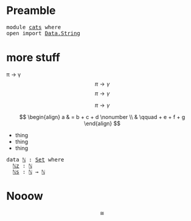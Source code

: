 # Preamble
<pre class="Agda">
<a id="21" class="Keyword">module</a> <a id="28" href="cats.html" class="Module">cats</a> <a id="33" class="Keyword">where</a>
<a id="39" class="Keyword">open</a> <a id="44" class="Keyword">import</a> <a id="51" href="Data.String.html" class="Module">Data.String</a>
</pre>
# more stuff

π → γ $$\pi \to \gamma$$
$$\pi \to \gamma$$

$$\pi \to \gamma$$

$$
\begin{align}
a & =  b + c + d \nonumber \\
  & \qquad + e + f + g
\end{align}
$$
  

- thing
- thing
- thing

<pre class="Agda"><a id="269" class="Keyword">data</a> <a id="ℕ"></a><a id="274" href="cats.html#274" class="Datatype">ℕ</a> <a id="276" class="Symbol">:</a> <a id="278" href="Agda.Primitive.html#326" class="Primitive">Set</a> <a id="282" class="Keyword">where</a>
  <a id="ℕ.ℕz"></a><a id="290" href="cats.html#290" class="InductiveConstructor">ℕz</a> <a id="293" class="Symbol">:</a> <a id="295" href="cats.html#274" class="Datatype">ℕ</a>
  <a id="ℕ.ℕs"></a><a id="299" href="cats.html#299" class="InductiveConstructor">ℕs</a> <a id="302" class="Symbol">:</a> <a id="304" href="cats.html#274" class="Datatype">ℕ</a> <a id="306" class="Symbol">→</a> <a id="308" href="cats.html#274" class="Datatype">ℕ</a>
</pre>

# Nooow 

<script>
\pgfdeclarelayer{edgelayer}
\pgfdeclarelayer{nodelayer}
\pgfsetlayers{edgelayer,nodelayer,main}



\tikzset{
	tick/.style={postaction={
  	decorate,
    decoration={markings, mark=at position 0.5 with
    	{\draw[-] (0,.4ex) -- (0,-.4ex);}}}
  }
} 

\tikzset{
biml/.tip={Glyph[glyph math command=triangleleft, glyph length=.87ex]},
bimr/.tip={Glyph[glyph math command=triangleright, glyph length=.92ex]},
}

\newcommand{\bimodto}[1][]{
	\begin{tikzcd}[ampersand replacement=\&, cramped]\ar[r, biml-bimr, "#1"]\&~\end{tikzcd}  
}
\newcommand{\bimodfrom}[1][]{
	\begin{tikzcd}[ampersand replacement=\&, cramped]\ar[r, bimr-biml, "#1"]\&~\end{tikzcd}  
}

  
\tikzset{trees/.style={
	inner sep=0, 
	minimum width=0, 
	minimum height=0,
	level distance=.5cm, 
	sibling distance=.5cm,
	edge from parent/.style={shorten <= -2pt, draw, ->},
	grow'=up,
	decoration={markings, mark=at position 0.75 with \arrow{stealth}}
	}
}
\newcommand{\idchild}{edge from parent[double, -]}
  	
  \tikzset{
     oriented WD/.style={
        every to/.style={out=0,in=180,draw},
        label/.style={
           font=\everymath\expandafter{\the\everymath\scriptstyle},
           inner sep=0pt,
           node distance=2pt and -2pt},
        semithick,
        node distance=1 and 1,
        decoration={markings, mark=at position \stringdecpos with \stringdec},
        ar/.style={postaction={decorate}},
        execute at begin picture={\tikzset{
           x=\bbx, y=\bby,
           }}
        },
     string decoration/.store in=\stringdec,
     string decoration={\arrow{stealth};},
     string decoration pos/.store in=\stringdecpos,
     string decoration pos=.7,
	 	 dot size/.store in=\dotsize,
	   dot size=3pt,
	 	 dot/.style={
			 circle, draw, thick, inner sep=0, fill=black, minimum width=\dotsize
	   },
     bbx/.store in=\bbx,
     bbx = 1.5cm,
     bby/.store in=\bby,
     bby = 1.5ex,
     bb port sep/.store in=\bbportsep,
     bb port sep=1.5,
     bb port length/.store in=\bbportlen,
     bb port length=4pt,
     bb penetrate/.store in=\bbpenetrate,
     bb penetrate=0,
     bb min width/.store in=\bbminwidth,
     bb min width=1cm,
     bb rounded corners/.store in=\bbcorners,
     bb rounded corners=2pt,
     bb small/.style={bb port sep=1, bb port length=2.5pt, bbx=.4cm, bb min width=.4cm, 
bby=.7ex},
		 bb medium/.style={bb port sep=1, bb port length=2.5pt, bbx=.4cm, bb min width=.4cm, 
bby=.9ex},
     bb/.code 2 args={
        \pgfmathsetlengthmacro{\bbheight}{\bbportsep * (max(#1,#2)+1) * \bby}
        \pgfkeysalso{draw,minimum height=\bbheight,minimum width=\bbminwidth,outer 
sep=0pt,
           rounded corners=\bbcorners,thick,
           prefix after command={\pgfextra{\let\fixname\tikzlastnode}},
           append after command={\pgfextra{\draw
              \ifnum #1=0{} \else foreach \i in {1,...,#1} {
                 ($(\fixname.north west)!{\i/(#1+1)}!(\fixname.south west)$) +(-
\bbportlen,0) 
  coordinate (\fixname_in\i) -- +(\bbpenetrate,0) coordinate (\fixname_in\i')}\fi 
              \ifnum #2=0{} \else foreach \i in {1,...,#2} {
                 ($(\fixname.north east)!{\i/(#2+1)}!(\fixname.south east)$) +(-
\bbpenetrate,0) 
  coordinate (\fixname_out\i') -- +(\bbportlen,0) coordinate (\fixname_out\i)}\fi;
           }}}
     },
     bb name/.style={append after command={\pgfextra{\node[anchor=north] at 
(\fixname.north) {#1};}}}
  }
  

\newcommand{\boxofbullets}[6][1]{
	\foreach \i [evaluate=\i as \y using {#1/2*((#2-1)/2-\i)}] in {1,...,#2}{
		\node (pt_#4_\i) at ($(0,\y)+#3$) {$\bullet$};
		\node[#6, font=\tiny] (lab_#4_\i) at ($(0,\y)+#3$) {#5$_\i$};
	}
	\node[draw, rounded corners, inner xsep=2pt, inner ysep=0pt, fit={(pt_#4_1) (pt_#4_#2) (lab_#4_1) (lab_#4_#2)}] (box_#4) {};
}

\tikzset{polybox/.style={
	poly/.style ={
  	rectangle split, 
  	rectangle split parts=2, 
		rectangle split part align={bottom},
  	draw, 
  	anchor=south, 
  	inner ysep=4.5,
	  prefix after command={\pgfextra{\let\fixname=\tikzlastnode}},
		append after command={\pgfextra{
			\node[inner xsep=0, inner ysep=0, 
				fit=(\fixname.north west) (\fixname.two split east)] 
				(\fixname_dir) {};
			\node[inner xsep=0, inner ysep=0, 
				fit=(\fixname.south west) (\fixname.two split east)] 
				(\fixname_pos) {};
			}}
	},
	dom/.style={
		rectangle split part fill={none, blue!10}
	}, 
	cod/.style={
		rectangle split part fill={blue!10, none}
	},
	constant/.style={
		rectangle split part fill={red!50, none}
	},
	identity/.style={
		rectangle split part fill={gray, gray}
	},
	linear/.style={
		rectangle split part fill={gray, none}
	},
	linear dom/.style={
		rectangle split part fill={gray, blue!10}	
	},
	linear cod/.style={
		rectangle split part fill={blue!10!gray, none}	
	},
	pure/.style={
		rectangle split part fill={none, gray}
	},
	pure dom/.style={
		rectangle split part fill={none, blue!10!gray}
	},
	pure cod/.style={
		rectangle split part fill={blue!10, gray}
	},
	shorten <=3pt, shorten >=3pt,
	first/.style={out=0, in=180},
	climb/.style={out=180, in=180, looseness=2},
	climb'/.style={out=0, in=0, looseness=2},
	last/.style={out=180, in=0},
	mapstos/.style={arrows={|->}},
	tos/.style={arrows={->}},
	font=\footnotesize,
	node distance=2ex and 1.5cm
}
}

\tikzset{
biml/.tip={Glyph[glyph math command=triangleleft, glyph length=1.05ex]},
bimr/.tip={Glyph[glyph math command=triangleright, glyph length=1.1ex]},
}





\newcommand{\earpic}{
\begin{tikzpicture}[polybox, tos]
	\node[poly, dom, "$m$" left] (m) {};
	\node[poly, cod, right=of m, "$m$" right] (mm) {};
	\node[poly, cod, above=of mm, "$C$" right] (C) {};
	\node[poly, cod, below=of mm, "$D$" right] (D) {};
	\draw (m_pos) to[out=0, in=180] (D_pos);
	\draw (D_dir) to[climb] (mm_pos);
	\draw (mm_dir) to[climb] (C_pos);
	\draw (C_dir) to[last] (m_dir);
\end{tikzpicture}
}

\newcommand{\treepic}{
\begin{tikzpicture}[trees, scale=1.5,
  level 1/.style={sibling distance=20mm},
  level 2/.style={sibling distance=10mm},
  level 3/.style={sibling distance=5mm},
  level 4/.style={sibling distance=2.5mm},
  level 5/.style={sibling distance=1.25mm}]
  \node[dgreen] (a) {$\bullet$}
    child {node[dgreen] {$\bullet$}
    	child {node[dgreen] {$\bullet$}
    		child {node[dgreen] {$\bullet$}
  				child {node[dgreen] {$\bullet$}
    				child {}
    				child {}
    			}
  				child {node[dyellow] {$\bullet$}
    				child {}
    				child {}
    			}
  			}
    		child {node[dyellow] {$\bullet$}
					child {node[dgreen] {$\bullet$}
      			child {}
      			child {}
     			}
    			child  {node[red] {$\bullet$}}
  			}
    	}
    	child {node[dyellow] {$\bullet$}
    		child {node[dgreen] {$\bullet$}
  				child {node[dgreen] {$\bullet$}
    				child {}
    				child {}
    			}
  				child {node[dyellow] {$\bullet$}
    				child {}
    				child {}
    			}
  			}
    		child  {node[red] {$\bullet$}}
    	}
    }
    child {node[dyellow] {$\bullet$}
    	child {node[dgreen] {$\bullet$}
    		child {node[dgreen] {$\bullet$}
  				child {node[dgreen] {$\bullet$}
    				child {}
    				child {}
    			}
  				child {node[dyellow] {$\bullet$}
    				child {}
    				child {}
    			}
  			}
    		child {node[dyellow] {$\bullet$}
					child {node[dgreen] {$\bullet$}
      			child {}
      			child {}
     			}
    			child  {node[red] {$\bullet$}}
  			}
  		}
  		child {node[red] {$\bullet$}
  		}
  	}
  ;
\end{tikzpicture}
}

\newcommand{\coverpic}{
\begin{tikzpicture}
	\node {\treepic};
	\draw[blue, densely dotted] (current bounding box.south west) rectangle
(current bounding box.north east);
\end{tikzpicture}
}
\begin{tikzpicture}[polybox, baseline=(helper)]
	\node[poly] (p) {$d:p[i]$\nodepart{two}$i:p(\1)$};
	\node[poly, above=of p] (q) {$e:q[j]$\nodepart{two}$j:q(\1)$};
	\coordinate (helper) at ($(p.north)!.5!(q.south)$);
\end{tikzpicture}
</script>
$$\quad\cong\quad$$
<script>
\begin{tikzpicture}[polybox, baseline=(p.east)]
	\node[poly] (p) {$(d:p[i], e:q[j(d)]$)\nodepart{two}$(i:p(1), j: p[i]\to q(\1))$};
\end{tikzpicture}
</script>
